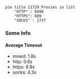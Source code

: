 
```mermaid
pie title 11729 Proxies in list
    "HTTP" : 9498
    "HTTPS": 609
    "SOCKS" : 1737
```

### Some Info
#### Average Timeout

- mixed: 1.8s
- http: 0.6s
- https: 8.8s
- socks: 4.3s